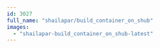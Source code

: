 ```yaml
---
id: 3027
full_name: "shailapar/build_container_on_shub"
images: 
  - "shailapar-build_container_on_shub-latest"
---
```

